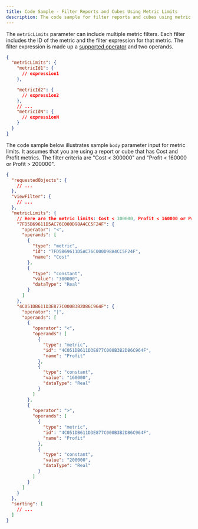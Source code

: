 ```yaml
---
title: Code Sample - Filter Reports and Cubes Using Metric Limits
description: The code sample for filter reports and cubes using metric limits.
---
```


The `metricLimits` parameter can include multiple metric filters. Each filter includes the ID of the metric and the filter expression for that metric. The filter expression is made up a [supported operator](./supported-operators.md) and two operands.

```json
{
  "metricLimits": {
    "metricId1": {
      // expression1
    },

    "metricId2": {
      // expression2
    },
    // ...
    "metricIdN": {
      // expressionN
    }
  }
}
```

The code sample below illustrates sample `body` parameter input for metric limits. It assumes that you are using a report or cube that has Cost and Profit metrics. The filter criteria are "Cost < 300000" and "Profit < 160000 or Profit > 200000".

```json
{
  "requestedObjects": {
    // ...
  },
  "viewFilter": {
    // ...
  },
  "metricLimits": {
    // Here are the metric limits: Cost < 300000, Profit < 160000 or Profit > 200000
    "7FD5B69611D5AC76C000D98A4CC5F24F": {
      "operator": "<",
      "operands": [
        {
          "type": "metric",
          "id": "7FD5B69611D5AC76C000D98A4CC5F24F",
          "name": "Cost"
        },
        {
          "type": "constant",
          "value": "300000",
          "dataType": "Real"
        }
      ]
    },
    "4C051DB611D3E877C000B3B2D86C964F": {
      "operator": "|",
      "operands": [
        {
          "operator": "<",
          "operands": [
            {
              "type": "metric",
              "id": "4C051DB611D3E877C000B3B2D86C964F",
              "name": "Profit"
            },
            {
              "type": "constant",
              "value": "160000",
              "dataType": "Real"
            }
          ]
        },
        {
          "operator": ">",
          "operands": [
            {
              "type": "metric",
              "id": "4C051DB611D3E877C000B3B2D86C964F",
              "name": "Profit"
            },
            {
              "type": "constant",
              "value": "200000",
              "dataType": "Real"
            }
          ]
        }
      ]
    }
  },
  "sorting": [
    // ...
  ]
}
```
